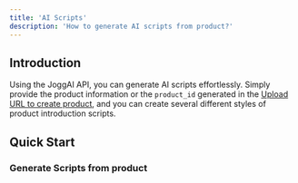 ```yaml
---
title: 'AI Scripts'
description: 'How to generate AI scripts from product?'
---
```


## Introduction

Using the JoggAI API, you can generate AI scripts effortlessly. Simply provide the product information or the `product_id` generated in the [Upload URL to create product](https://docs.jogg.ai/api-reference/URL-to-Video/UploadURL), and you can create several different styles of product introduction scripts.

## Quick Start

### Generate Scripts from product
